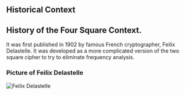 ## Historical Context
History of the Four Square Context. 
----------------------------------
It was first published in 1902 by famous French cryptographer, Feilix Delastelle. It was developed as a more complicated version of the two square cipher to try to eliminate frequency analysis.
### Picture of Feilix Delastelle
 ![Feilix Delastelle](https://miro.medium.com/max/254/1*sZamlaesGrM5m4Arr7_FNw.jpeg)
